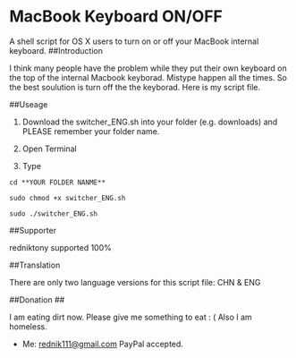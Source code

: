 # MacBook Keyboard ON/OFF
A shell script for OS X users to turn on or off your MacBook internal keyboard.
##Introduction

I think many people have the problem while they put their own keyboard on the top of the internal Macbook keyborad.
Mistype happen all the times. So the best soulution is turn off the the keyborad. Here is my script file.

##Useage

1. Download the switcher_ENG.sh into your folder (e.g. downloads) and PLEASE remember your folder name.

2. Open Terminal 

3. Type
```script
cd **YOUR FOLDER NANME**
```

```script
sudo chmod +x switcher_ENG.sh
```

```script
sudo ./switcher_ENG.sh
```

##Supporter

redniktony supported 100%

##Translation

There are only two language versions for this script file: CHN & ENG

##Donation ##

I am eating dirt now. Please give me something to eat : ( Also I am homeless.

* Me: [rednik111@gmail.com](https://paypal.me/rednik)
PayPal accepted.
